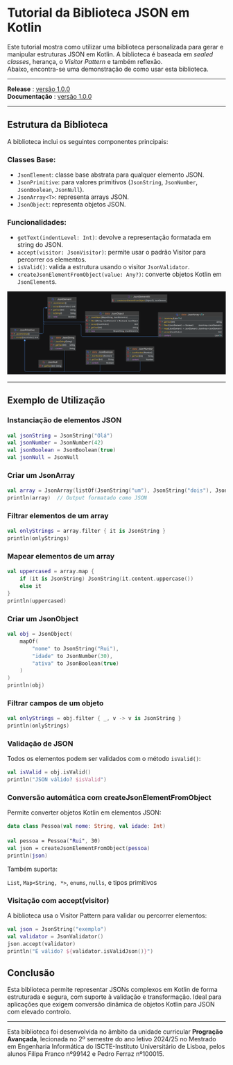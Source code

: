 # Tutorial da Biblioteca JSON em Kotlin

Este tutorial mostra como utilizar uma biblioteca personalizada para gerar e manipular estruturas JSON em Kotlin. A biblioteca é baseada em *sealed classes*, herança, o *Visitor Pattern* e também reflexão. \
Abaixo, encontra-se uma demonstração de como usar esta biblioteca.

---
**Release** : [versão 1.0.0](out/artifacts/json_lib/PA.jar)\
**Documentação** : [versão 1.0.0](https://pjpfz-iscte.github.io/PA/)

---

## Estrutura da Biblioteca

A biblioteca inclui os seguintes componentes principais:

### Classes Base:

* `JsonElement`: classe base abstrata para qualquer elemento JSON.
* `JsonPrimitive`: para valores primitivos (`JsonString`, `JsonNumber`, `JsonBoolean`, `JsonNull`).
* `JsonArray<T>`: representa arrays JSON.
* `JsonObject`: representa objetos JSON.

### Funcionalidades:

* `getText(indentLevel: Int)`: devolve a representação formatada em string do JSON.
* `accept(visitor: JsonVisitor)`: permite usar o padrão Visitor para percorrer os elementos.
* `isValid()`: valida a estrutura usando o visitor `JsonValidator`.
* `createJsonElementFromObject(value: Any?)`: converte objetos Kotlin em `JsonElement`s.

![UML Diagram](JsonElement.png)

---

## Exemplo de Utilização
### Instanciação de elementos JSON
```kotlin
val jsonString = JsonString("Olá")
val jsonNumber = JsonNumber(42)
val jsonBoolean = JsonBoolean(true)
val jsonNull = JsonNull
```

### Criar um JsonArray
```kotlin
val array = JsonArray(listOf(JsonString("um"), JsonString("dois"), JsonNumber(3)))
println(array)  // Output formatado como JSON
```

### Filtrar elementos de um array
```kotlin
val onlyStrings = array.filter { it is JsonString }
println(onlyStrings)
```

### Mapear elementos de um array
```kotlin
val uppercased = array.map {
    if (it is JsonString) JsonString(it.content.uppercase())
    else it
}
println(uppercased)
```

### Criar um JsonObject
```kotlin
val obj = JsonObject(
    mapOf(
        "nome" to JsonString("Rui"),
        "idade" to JsonNumber(30),
        "ativa" to JsonBoolean(true)
    )
)
println(obj)
```

### Filtrar campos de um objeto
```kotlin
val onlyStrings = obj.filter { _, v -> v is JsonString }
println(onlyStrings)
```

### Validação de JSON
Todos os elementos podem ser validados com o método `isValid()`:
```kotlin
val isValid = obj.isValid()
println("JSON válido? $isValid")
```

### Conversão automática com createJsonElementFromObject
Permite converter objetos Kotlin em elementos JSON:

```kotlin
data class Pessoa(val nome: String, val idade: Int)

val pessoa = Pessoa("Rui", 30)
val json = createJsonElementFromObject(pessoa)
println(json)
```

Também suporta:

`List`, `Map<String, *>`, `enums`, `nulls`, e tipos primitivos

### Visitação com accept(visitor)
A biblioteca usa o Visitor Pattern para validar ou percorrer elementos:

```kotlin
val json = JsonString("exemplo")
val validator = JsonValidator()
json.accept(validator)
println("É válido? ${validator.isValidJson()}")
```

## Conclusão

Esta biblioteca permite representar JSONs complexos em Kotlin de forma estruturada e segura, com suporte à validação e transformação. Ideal para aplicações que exigem conversão dinâmica de objetos Kotlin para JSON com elevado controlo.

---

Esta biblioteca foi desenvolvida no âmbito da unidade curricular **Progração Avançada**, lecionada no 2º semestre do ano letivo 2024/25 no Mestrado em Engenharia Informática do ISCTE-Instituto Universitário de Lisboa, pelos alunos Filipa Franco nº99142 e Pedro Ferraz nº100015.
